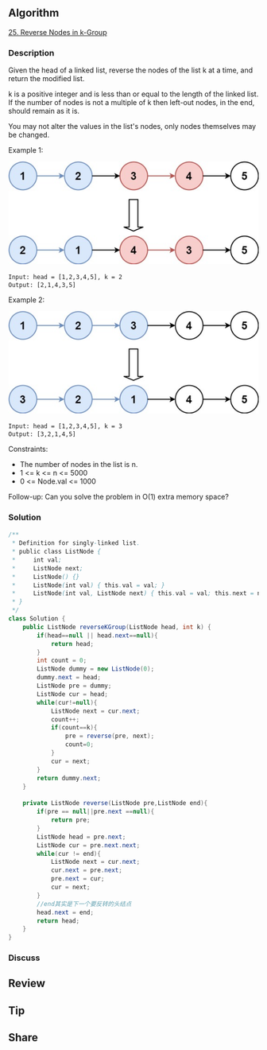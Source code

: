 ## Algorithm

[25. Reverse Nodes in k-Group](https://leetcode.com/problems/reverse-nodes-in-k-group/)

### Description

Given the head of a linked list, reverse the nodes of the list k at a time, and return the modified list.

k is a positive integer and is less than or equal to the length of the linked list. If the number of nodes is not a multiple of k then left-out nodes, in the end, should remain as it is.

You may not alter the values in the list's nodes, only nodes themselves may be changed.



Example 1:

![](assets/20211227-b609f766.png)

```
Input: head = [1,2,3,4,5], k = 2
Output: [2,1,4,3,5]
```

Example 2:

![](assets/20211227-3d73fcd0.png)

```
Input: head = [1,2,3,4,5], k = 3
Output: [3,2,1,4,5]
```

Constraints:

- The number of nodes in the list is n.
- 1 <= k <= n <= 5000
- 0 <= Node.val <= 1000

Follow-up: Can you solve the problem in O(1) extra memory space?

### Solution

```java
/**
 * Definition for singly-linked list.
 * public class ListNode {
 *     int val;
 *     ListNode next;
 *     ListNode() {}
 *     ListNode(int val) { this.val = val; }
 *     ListNode(int val, ListNode next) { this.val = val; this.next = next; }
 * }
 */
class Solution {
    public ListNode reverseKGroup(ListNode head, int k) {
        if(head==null || head.next==null){
            return head;
        }
        int count = 0;
        ListNode dummy = new ListNode(0);
        dummy.next = head;
        ListNode pre = dummy;
        ListNode cur = head;
        while(cur!=null){
            ListNode next = cur.next;
            count++;
            if(count==k){
                pre = reverse(pre, next);
                count=0;
            }
            cur = next;
        }
        return dummy.next;
    }

    private ListNode reverse(ListNode pre,ListNode end){
        if(pre == null||pre.next ==null){
            return pre;
        }
        ListNode head = pre.next;
        ListNode cur = pre.next.next;
        while(cur != end){
            ListNode next = cur.next;
            cur.next = pre.next;
            pre.next = cur;
            cur = next;
        }
        //end其实是下一个要反转的头结点
        head.next = end;
        return head;
    }
}
```

### Discuss

## Review


## Tip


## Share
